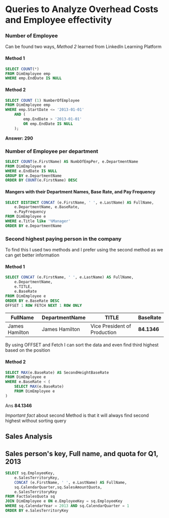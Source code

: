 # Queries to Analyze Overhead Costs and Employee effectivity

### Number of Employee
Can be found two ways, _Method 2_ learned from LinkedIn Learning Platform

#### Method 1
```SQL
SELECT COUNT(*)
FROM DimEmployee emp 
WHERE emp.EndDate IS NULL
```
#### Method 2
```SQL
SELECT COUNT (1) NumberOfEmployee
FROM DimEmployee emp
WHERE emp.StartDate <= '2013-01-01'
    AND (
        emp.EndDate > '2013-01-01'
        OR emp.EndDate IS NULL 
    );
```
**Answer: 290**

### Number of Employee per department
```SQL
SELECT COUNT(e.FirstName) AS NumbOfEmpPer, e.DepartmentName
FROM DimEmployee e 
WHERE e.EndDate IS NULL
GROUP BY e.DepartmentName
ORDER BY COUNT(e.FirstName) DESC
```

 #### Mangers with their Department Names, Base Rate, and Pay Frequency  
```SQL
SELECT DISTINCT CONCAT (e.FirstName, ' ', e.LastName) AS FullName, 
    e.DepartmentName, e.BaseRate, 
    e.PayFrequency
FROM DimEmployee e
WHERE e.Title like '%Manager'
ORDER BY e.DepartmentName 
```

### Second highest paying person in the company 

To find this I used two methods and I prefer using the second method as we can get better information 

#### Method 1
```SQL
SELECT CONCAT (e.FirstName, ' ', e.LastName) AS FullName, 
    e.DepartmentName, 
    e.TITLE,
    e.BaseRate 
FROM DimEmployee e
ORDER BY e.BaseRate DESC
OFFSET 1 ROW FETCH NEXT 1 ROW ONLY
```
| FullName | DepartmentName | TITLE | BaseRate |
| ------------- | ------------- | --- | ----- |
| James Hamilton  | James Hamilton | Vice President of Production | **84.1346** |

By using OFFSET and Fetch I can sort the data and even find third highest based on the position

#### Method 2
```SQL
SELECT MAX(e.BaseRate) AS SecondHeightBaseRate
FROM DimEmployee e
WHERE e.BaseRate < (
    SELECT MAX(e.BaseRate)
    FROM DimEmployee e
)
```
Ans **84.1346**

_Important fact_ about second Method is that it will always find second highest without sorting query

## Sales Analysis
## Sales person's key, Full name, and quota for Q1, 2013
```SQL
SELECT sq.EmployeeKey, 
    e.SalesTerritoryKey, 
    CONCAT (e.FirstName, ' ', e.LastName) AS FullName,
    sq.CalendarQuarter,sq.SalesAmountQuota, 
    e.SalesTerritoryKey
FROM FactSalesQuota sq
JOIN DimEmployee e ON e.EmployeeKey = sq.EmployeeKey
WHERE sq.CalendarYear = 2013 AND sq.CalendarQuarter = 1
ORDER BY e.SalesTerritoryKey
```


